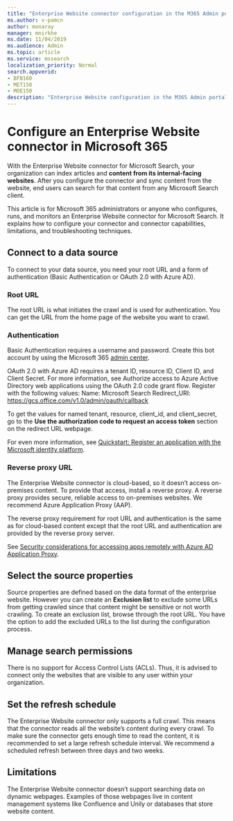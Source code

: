 ```yaml
---
title: "Enterprise Website connector configuration in the M365 Admin portal"
ms.author: v-pamcn
author: monaray
manager: mnirkhe
ms.date: 11/04/2019
ms.audience: Admin
ms.topic: article
ms.service: mssearch
localization_priority: Normal
search.appverid:
- BFB160
- MET150
- MOE150
description: "Enterprise Website configuration in the M365 Admin portal."
---
```


# Configure an Enterprise Website connector in Microsoft 365

With the Enterprise Website connector for Microsoft Search, your organization can index articles and **content from its internal-facing websites**. After you configure the connector and sync content from the website, end users can search for that content from any Microsoft Search client.

This article is for Microsoft 365 administrators or anyone who configures, runs, and monitors an Enterprise Website connector for Microsoft Search. It explains how to configure your connector and connector capabilities, limitations, and troubleshooting techniques.  

## Connect to a data source 
To connect to your data source, you need your root URL and a form of authentication (Basic Authentication or OAuth 2.0 with Azure AD).

### Root URL
The root URL is what initiates the crawl and is used for authentication. You can get the URL from the home page of the website you want to crawl.

### Authentication 
Basic Authentication requires a username and password. Create this bot account by using the Microsoft 365 [admin center](https://admin.microsoft.com).

OAuth 2.0 with Azure AD requires a tenant ID, resource ID, Client ID, and Client Secret.
For more information, see Authorize access to Azure Active Directory web applications using the OAuth 2.0 code grant flow. Register with the following values:
    Name: Microsoft Search
    Redirect_URI: https://gcs.office.com/v1.0/admin/oauth/callback

To get the values for named tenant, resource, client_id, and client_secret, go to the **Use the authorization code to request an access token** section on the redirect URL webpage.

For even more information, see [Quickstart: Register an application with the Microsoft identity platform](https://docs.microsoft.com/en-us/azure/active-directory/develop/quickstart-register-app).

### Reverse proxy URL 
The Enterprise Website connector is cloud-based, so it doesn’t access on-premises content. To provide that access, install a reverse proxy. A reverse proxy provides secure, reliable access to on-premises websites. We recommend Azure Application Proxy (AAP).

The reverse proxy requirement for root URL and authentication is the same as for cloud-based content except that the root URL and authentication are provided by the reverse proxy server.

See [Security considerations for accessing apps remotely with Azure AD Application Proxy](https://docs.microsoft.com/en-us/azure/active-directory/manage-apps/application-proxy-security).

## Select the source properties 
Source properties are defined based on the data format of the enterprise website. However you can create an **Exclusion list** to exclude some URLs from getting crawled since that content might be sensitive or not worth crawling. To create an exclusion list, browse through the root URL. You have the option to add the excluded URLs to the list during the configuration process.

## Manage search permissions 
There is no support for Access Control Lists (ACLs). Thus, it is advised to connect only the websites that are visible to any user within your organization.

## Set the refresh schedule
The Enterprise Website connector only supports a full crawl. This means that the connector reads all the website’s content during every crawl. To make sure the connector gets enough time to read the content, it is recommended to set a large refresh schedule interval. We recommend a scheduled refresh between three days and two weeks.

## Limitations 
The Enterprise Website connector doesn’t support searching data on dynamic webpages. Examples of those webpages live in content management systems like Confluence and Unily or databases that store website content.